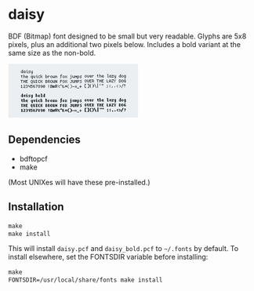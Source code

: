 daisy
=====

BDF (Bitmap) font designed to be small but very readable. Glyphs are
5x8 pixels, plus an additional two pixels below. Includes a bold variant
at the same size as the non-bold.

![daisy](daisy.png)

Dependencies
------------

- bdftopcf
- make

(Most UNIXes will have these pre-installed.)

Installation
------------

    make
    make install

This will install `daisy.pcf` and `daisy_bold.pcf` to `~/.fonts` by
default. To install elsewhere, set the FONTSDIR variable before
installing:

    make
    FONTSDIR=/usr/local/share/fonts make install

